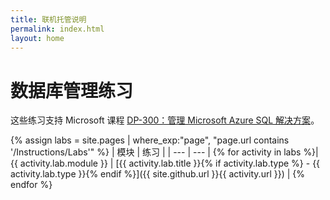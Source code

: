 ```yaml
---
title: 联机托管说明
permalink: index.html
layout: home
---
```


# <a name="database-administration-exercises"></a>数据库管理练习

这些练习支持 Microsoft 课程 [DP-300：管理 Microsoft Azure SQL 解决方案](https://docs.microsoft.com/training/courses/dp-300t00)。

{% assign labs = site.pages | where_exp:"page", "page.url contains '/Instructions/Labs'" %}
| 模块 | 练习 |
| --- | --- | 
{% for activity in labs %}| {{ activity.lab.module }} | [{{ activity.lab.title }}{% if activity.lab.type %} - {{ activity.lab.type }}{% endif %}]({{ site.github.url }}{{ activity.url }}) |
{% endfor %}

